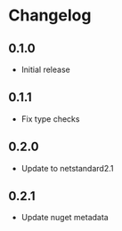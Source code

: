 # Changelog

## 0.1.0
- Initial release

## 0.1.1
- Fix type checks

## 0.2.0
- Update to netstandard2.1

## 0.2.1
- Update nuget metadata
